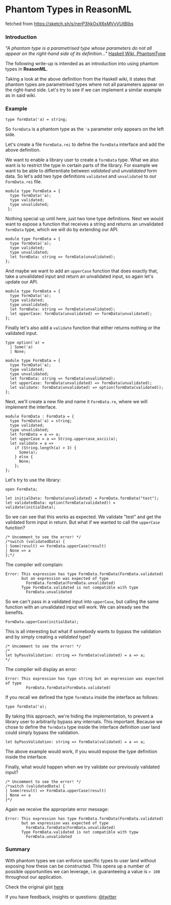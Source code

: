 Phantom Types in ReasonML
=========================

fetched from https://sketch.sh/s/nerP3hkOxX6sMVvVUtBIbs


### Introduction

*"A phantom type is a parametrised type whose parameters do not all appear on the right-hand side of its definition..."*
[Haskell Wiki, PhantomType](https://wiki.haskell.org/Phantom_type)

The following write-up is intended as an introduction into using phantom types in **ReasonML**.

Taking a look at the above definition from the Haskell wiki, it states that phantom types are parametrised types where not all parameters appear on the right-hand side. Let's try to see if we can implement a similar example as in said wiki.


### Example
```reason
type formData('a) = string;
```

So `formData` is a phantom type as the `'a` parameter only appears on the left side.

Let's create a file `FormData.rei` to define the `formData` interface and add the above definition.

We want to enable a library user to create a `formData` type. What we also want is to restrict the type in certain parts of the library. For example we want to be able to differentiate between *validated* und *unvalidated* form data. So let's add two type definitions `validated` and `unvalidated` to our `FormData.rei` file.
```reason
module type FormData = {
  type formData('a);
  type validated;
  type unvalidated;
 };
```
Nothing special up until here, just two lone type definitions.
Next we would want to expose a function that receives a string and returns an unvalidated `formData` type, which we will do by extending our API.
```reason
module type FormData = {
  type formData('a);
  type validated;
  type unvalidated;
  let formData: string => formData(unvalidated);
};
```
And maybe we want to add an `upperCase` function that does exactly that, take a unvalidated input and return an unvalidated input, so again let's update our API.
```reason
module type FormData = {
  type formData('a);
  type validated;
  type unvalidated;
  let formData: string => formData(unvalidated);
  let upperCase: formData(unvalidated) => formData(unvalidated);
};
```
Finally let's also add a `validate` function that either returns nothing or the validated input.
```reason
type option('a) =
  | Some('a)
  | None;

module type FormData = {
  type formData('a);
  type validated;
  type unvalidated;
  let formData: string => formData(unvalidated);
  let upperCase: formData(unvalidated) => formData(unvalidated);
  let validate: formData(unvalidated) => option(formData(validated));
};

```
Next, we'll create a new file and name it `FormData.re`, where we will implement the interface.
```reason
module FormData : FormData = {
  type formData('a) = string;
  type validated;
  type unvalidated;
  let formData = a => a;
  let upperCase = a => String.uppercase_ascii(a);
  let validate = a =>
    if (String.length(a) > 3) {
      Some(a);
    } else {
      None;
    };
};
```
Let's try to use the library:
```reason
open FormData;

let initialData: formData(unvalidated) = FormData.formData("test");
let validatedData: option(formData(validated)) = validate(initialData);

```
So we can see that this works as expected. We validate "test" and get the validated form input in return. But what if we wanted to call the `upperCase` function?
```reason
/* Uncomment to see the error! */
/*switch (validatedData) {
| Some(result) => FormData.upperCase(result)
| None => a
};*/
```
The compiler will complain:

```
Error: This expression has type FormData.formData(FormData.validated) 
       but an expression was expected of type
         FormData.formData(FormData.unvalidated)
       Type FormData.validated is not compatible with type
         FormData.unvalidated
```


So we can't pass in a validated input into `upperCase`, but calling the same function with an unvalidated input will work. We can already see the benefits.
```reason
FormData.upperCase(initialData);
```
This is all interesting but what if somebody wants to bypass the validation and by simply creating a *validated* type?
```reason
/* Uncomment to see the error! */
/* 
let byPassValidation: string => formData(validated) = a => a;
*/
```
The compiler will display an error:

```
Error: This expression has type string but an expression was expected of type
         FormData.formData(FormData.validated)
```
If you recall we defined the type `formData` inside the interface as follows:

```reason
type formData('a);
```

By taking this approach, we're hiding the implementation, to prevent a library user to arbitrarily bypass any internals. This important. Because we chose to define the `formData` type inside the interface definition user land could simply bypass the validation.

```reason
let byPassValidation: string => formData(validated) = a => a;
```

The above example would work, if you would expose the type definition inside the interface.


Finally, what would happen when we try validate our previously validated input?
```reason
/* Uncomment to see the error! */
/*switch (validatedData) {
| Some(result) => FormData.upperCase(result)
| None => a
}*/
```
Again we receive the appropriate error message:

```
Error: This expression has type FormData.formData(FormData.validated)
       but an expression was expected of type
         FormData.formData(FormData.unvalidated)
       Type FormData.validated is not compatible with typw
       	 FormData.unvalidated
```

### Summary
With phantom types we can enforce specific types to user land without exposing how these can be constructed.
This opens up a number of possible opportunities we can leverage, i.e. guaranteeing a value is `> 100` throughout our application.

Check the original gist [here](https://gist.github.com/busypeoples/3a28d039272ec3eb33ca2fc6b32dafc7)

If you have feedback, insights or questions: [@twitter](https://twitter.com/sharifsbeat)
